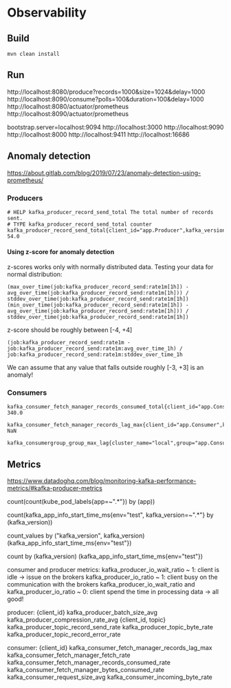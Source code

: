# Observability

## Build
```
mvn clean install
```

## Run
http://localhost:8080/produce?records=1000&size=1024&delay=1000
http://localhost:8090/consume?polls=100&duration=100&delay=1000
http://localhost:8080/actuator/prometheus
http://localhost:8090/actuator/prometheus

bootstrap.server=localhost:9094
http://localhost:3000
http://localhost:9090
http://localhost:8000
http://localhost:9411
http://localhost:16686

## Anomaly detection
https://about.gitlab.com/blog/2019/07/23/anomaly-detection-using-prometheus/

### Producers
```
# HELP kafka_producer_record_send_total The total number of records sent.
# TYPE kafka_producer_record_send_total counter
kafka_producer_record_send_total{client_id="app.Producer",kafka_version="3.0.0",} 54.0
```
#### Using z-score for anomaly detection
z-scores works only with normally distributed data. Testing your data for normal distribution:
```
(max_over_time(job:kafka_producer_record_send:rate1m[1h]) - avg_over_time(job:kafka_producer_record_send:rate1m[1h])) / stddev_over_time(job:kafka_producer_record_send:rate1m[1h])
(min_over_time(job:kafka_producer_record_send:rate1m[1h]) - avg_over_time(job:kafka_producer_record_send:rate1m[1h])) / stddev_over_time(job:kafka_producer_record_send:rate1m[1h])
```
z-score should be roughly between [-4, +4]

```
(job:kafka_producer_record_send:rate1m - job:kafka_producer_record_send:rate1m:avg_over_time_1h) /  job:kafka_producer_record_send:rate1m:stddev_over_time_1h
```
We can assume that any value that falls outside roughly [-3, +3] is an anomaly!

### Consumers
```
kafka_consumer_fetch_manager_records_consumed_total{client_id="app.Consumer",kafka_version="3.0.0",topic="app_Foo",} 340.0

kafka_consumer_fetch_manager_records_lag_max{client_id="app.Consumer",kafka_version="3.0.0",partition="1",topic="app_Foo",} NaN
```

```
kafka_consumergroup_group_max_lag{cluster_name="local",group="app.Consumer",}
```

## Metrics
https://www.datadoghq.com/blog/monitoring-kafka-performance-metrics/#kafka-producer-metrics

count(count(kube_pod_labels{app=~".*"}) by (app))

count(kafka_app_info_start_time_ms{env="test", kafka_version=~".*"} by (kafka_version))

count_values by ("kafka_version", kafka_version) (kafka_app_info_start_time_ms{env="test"})


count by (kafka_version) (kafka_app_info_start_time_ms{env="test"})

consumer and producer metrics:
    kafka_producer_io_wait_ratio ~ 1: client is idle -> issue on the brokers
    kafka_producer_io_ratio ~ 1: client busy on the communication with the brokers
    kafka_producer_io_wait_ratio and kafka_producer_io_ratio ~ 0: client spend the time in processing data -> all good!

producer:
    {client_id}
        kafka_producer_batch_size_avg
        kafka_producer_compression_rate_avg
    {client_id, topic}
        kafka_producer_topic_record_send_rate
        kafka_producer_topic_byte_rate
        kafka_producer_topic_record_error_rate

consumer:
    {client_id}
        kafka_consumer_fetch_manager_records_lag_max
        kafka_consumer_fetch_manager_fetch_rate
        kafka_consumer_fetch_manager_records_consumed_rate
        kafka_consumer_fetch_manager_bytes_consumed_rate
        kafka_consumer_request_size_avg
        kafka_consumer_incoming_byte_rate

